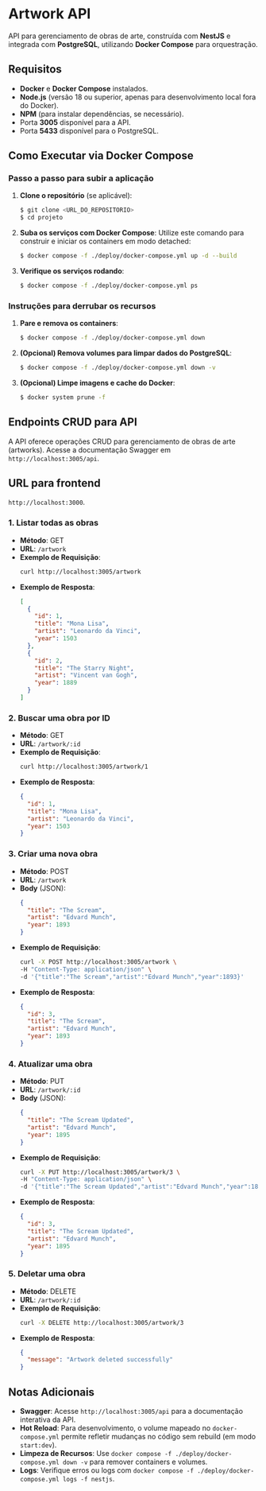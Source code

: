 # Artwork API

API para gerenciamento de obras de arte, construída com **NestJS** e integrada com **PostgreSQL**, utilizando **Docker Compose** para orquestração.

## Requisitos

- **Docker** e **Docker Compose** instalados.
- **Node.js** (versão 18 ou superior, apenas para desenvolvimento local fora do Docker).
- **NPM** (para instalar dependências, se necessário).
- Porta **3005** disponível para a API.
- Porta **5433** disponível para o PostgreSQL.


## Como Executar via Docker Compose

### Passo a passo para subir a aplicação

1. **Clone o repositório** (se aplicável):
   ```bash
   $ git clone <URL_DO_REPOSITORIO>
   $ cd projeto
   ```

2. **Suba os serviços com Docker Compose**:
   Utilize este comando para construir e iniciar os containers em modo detached:
   ```bash
   $ docker compose -f ./deploy/docker-compose.yml up -d --build
   ```

3. **Verifique os serviços rodando**:
   ```bash
   $ docker compose -f ./deploy/docker-compose.yml ps
   ```

### Instruções para derrubar os recursos

1. **Pare e remova os containers**:
   ```bash
   $ docker compose -f ./deploy/docker-compose.yml down
   ```

2. **(Opcional) Remova volumes para limpar dados do PostgreSQL**:
   ```bash
   $ docker compose -f ./deploy/docker-compose.yml down -v
   ```

3. **(Opcional) Limpe imagens e cache do Docker**:
   ```bash
   $ docker system prune -f
   ```

## Endpoints CRUD para API

A API oferece operações CRUD para gerenciamento de obras de arte (artworks). Acesse a documentação Swagger em `http://localhost:3005/api`.

## URL para frontend

`http://localhost:3000`.


### **1. Listar todas as obras**
- **Método**: GET
- **URL**: `/artwork`
- **Exemplo de Requisição**:
  ```bash
  curl http://localhost:3005/artwork
  ```
- **Exemplo de Resposta**:
  ```json
  [
    {
      "id": 1,
      "title": "Mona Lisa",
      "artist": "Leonardo da Vinci",
      "year": 1503
    },
    {
      "id": 2,
      "title": "The Starry Night",
      "artist": "Vincent van Gogh",
      "year": 1889
    }
  ]
  ```

### **2. Buscar uma obra por ID**
- **Método**: GET
- **URL**: `/artwork/:id`
- **Exemplo de Requisição**:
  ```bash
  curl http://localhost:3005/artwork/1
  ```
- **Exemplo de Resposta**:
  ```json
  {
    "id": 1,
    "title": "Mona Lisa",
    "artist": "Leonardo da Vinci",
    "year": 1503
  }
  ```

### **3. Criar uma nova obra**
- **Método**: POST
- **URL**: `/artwork`
- **Body** (JSON):
  ```json
  {
    "title": "The Scream",
    "artist": "Edvard Munch",
    "year": 1893
  }
  ```
- **Exemplo de Requisição**:
  ```bash
  curl -X POST http://localhost:3005/artwork \
  -H "Content-Type: application/json" \
  -d '{"title":"The Scream","artist":"Edvard Munch","year":1893}'
  ```
- **Exemplo de Resposta**:
  ```json
  {
    "id": 3,
    "title": "The Scream",
    "artist": "Edvard Munch",
    "year": 1893
  }
  ```

### **4. Atualizar uma obra**
- **Método**: PUT
- **URL**: `/artwork/:id`
- **Body** (JSON):
  ```json
  {
    "title": "The Scream Updated",
    "artist": "Edvard Munch",
    "year": 1895
  }
  ```
- **Exemplo de Requisição**:
  ```bash
  curl -X PUT http://localhost:3005/artwork/3 \
  -H "Content-Type: application/json" \
  -d '{"title":"The Scream Updated","artist":"Edvard Munch","year":1895}'
  ```
- **Exemplo de Resposta**:
  ```json
  {
    "id": 3,
    "title": "The Scream Updated",
    "artist": "Edvard Munch",
    "year": 1895
  }
  ```

### **5. Deletar uma obra**
- **Método**: DELETE
- **URL**: `/artwork/:id`
- **Exemplo de Requisição**:
  ```bash
  curl -X DELETE http://localhost:3005/artwork/3
  ```
- **Exemplo de Resposta**:
  ```json
  {
    "message": "Artwork deleted successfully"
  }
  ```

## Notas Adicionais

- **Swagger**: Acesse `http://localhost:3005/api` para a documentação interativa da API.
- **Hot Reload**: Para desenvolvimento, o volume mapeado no `docker-compose.yml` permite refletir mudanças no código sem rebuild (em modo `start:dev`).
- **Limpeza de Recursos**: Use `docker compose -f ./deploy/docker-compose.yml down -v` para remover containers e volumes.
- **Logs**: Verifique erros ou logs com `docker compose -f ./deploy/docker-compose.yml logs -f nestjs`.